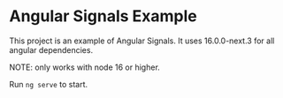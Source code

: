 # Angular Signals Example

This project is an example of Angular Signals. It uses 16.0.0-next.3 for all angular dependencies.

NOTE: only works with node 16 or higher.

Run `ng serve` to start.
